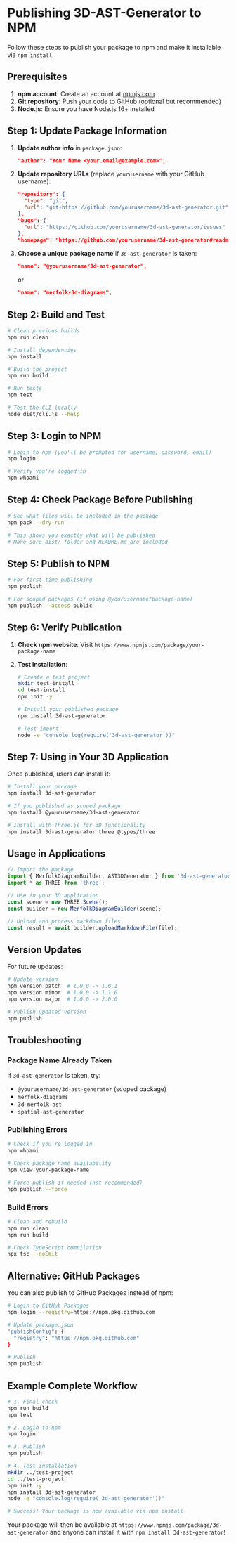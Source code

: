# Publishing 3D-AST-Generator to NPM

Follow these steps to publish your package to npm and make it installable via `npm install`.

## Prerequisites

1. **npm account**: Create an account at [npmjs.com](https://www.npmjs.com/)
2. **Git repository**: Push your code to GitHub (optional but recommended)
3. **Node.js**: Ensure you have Node.js 16+ installed

## Step 1: Update Package Information

1. **Update author info** in `package.json`:

   ```json
   "author": "Your Name <your.email@example.com>",
   ```

2. **Update repository URLs** (replace `yourusername` with your GitHub username):

   ```json
   "repository": {
     "type": "git",
     "url": "git+https://github.com/yourusername/3d-ast-generator.git"
   },
   "bugs": {
     "url": "https://github.com/yourusername/3d-ast-generator/issues"
   },
   "homepage": "https://github.com/yourusername/3d-ast-generator#readme"
   ```

3. **Choose a unique package name** if `3d-ast-generator` is taken:
   ```json
   "name": "@yourusername/3d-ast-generator",
   ```
   or
   ```json
   "name": "merfolk-3d-diagrams",
   ```

## Step 2: Build and Test

```bash
# Clean previous builds
npm run clean

# Install dependencies
npm install

# Build the project
npm run build

# Run tests
npm test

# Test the CLI locally
node dist/cli.js --help
```

## Step 3: Login to NPM

```bash
# Login to npm (you'll be prompted for username, password, email)
npm login

# Verify you're logged in
npm whoami
```

## Step 4: Check Package Before Publishing

```bash
# See what files will be included in the package
npm pack --dry-run

# This shows you exactly what will be published
# Make sure dist/ folder and README.md are included
```

## Step 5: Publish to NPM

```bash
# For first-time publishing
npm publish

# For scoped packages (if using @yourusername/package-name)
npm publish --access public
```

## Step 6: Verify Publication

1. **Check npm website**: Visit `https://www.npmjs.com/package/your-package-name`
2. **Test installation**:

   ```bash
   # Create a test project
   mkdir test-install
   cd test-install
   npm init -y

   # Install your published package
   npm install 3d-ast-generator

   # Test import
   node -e "console.log(require('3d-ast-generator'))"
   ```

## Step 7: Using in Your 3D Application

Once published, users can install it:

```bash
# Install your package
npm install 3d-ast-generator

# If you published as scoped package
npm install @yourusername/3d-ast-generator

# Install with Three.js for 3D functionality
npm install 3d-ast-generator three @types/three
```

## Usage in Applications

```typescript
// Import the package
import { MerfolkDiagramBuilder, AST3DGenerator } from '3d-ast-generator';
import * as THREE from 'three';

// Use in your 3D application
const scene = new THREE.Scene();
const builder = new MerfolkDiagramBuilder(scene);

// Upload and process markdown files
const result = await builder.uploadMarkdownFile(file);
```

## Version Updates

For future updates:

```bash
# Update version
npm version patch  # 1.0.0 -> 1.0.1
npm version minor  # 1.0.0 -> 1.1.0
npm version major  # 1.0.0 -> 2.0.0

# Publish updated version
npm publish
```

## Troubleshooting

### Package Name Already Taken

If `3d-ast-generator` is taken, try:

- `@yourusername/3d-ast-generator` (scoped package)
- `merfolk-diagrams`
- `3d-merfolk-ast`
- `spatial-ast-generator`

### Publishing Errors

```bash
# Check if you're logged in
npm whoami

# Check package name availability
npm view your-package-name

# Force publish if needed (not recommended)
npm publish --force
```

### Build Errors

```bash
# Clean and rebuild
npm run clean
npm run build

# Check TypeScript compilation
npx tsc --noEmit
```

## Alternative: GitHub Packages

You can also publish to GitHub Packages instead of npm:

```bash
# Login to GitHub Packages
npm login --registry=https://npm.pkg.github.com

# Update package.json
"publishConfig": {
  "registry": "https://npm.pkg.github.com"
}

# Publish
npm publish
```

## Example Complete Workflow

```bash
# 1. Final check
npm run build
npm test

# 2. Login to npm
npm login

# 3. Publish
npm publish

# 4. Test installation
mkdir ../test-project
cd ../test-project
npm init -y
npm install 3d-ast-generator
node -e "console.log(require('3d-ast-generator'))"

# Success! Your package is now available via npm install
```

Your package will then be available at `https://www.npmjs.com/package/3d-ast-generator` and anyone can install it with `npm install 3d-ast-generator`!
